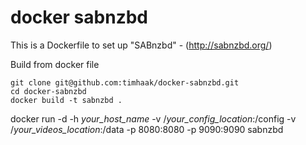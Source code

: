 docker sabnzbd
==============

This is a Dockerfile to set up "SABnzbd" - (http://sabnzbd.org/)

Build from docker file

```
git clone git@github.com:timhaak/docker-sabnzbd.git
cd docker-sabnzbd
docker build -t sabnzbd . 
```

docker run -d -h *your_host_name* -v /*your_config_location*:/config -v /*your_videos_location*:/data -p 8080:8080 -p 9090:9090 sabnzbd

